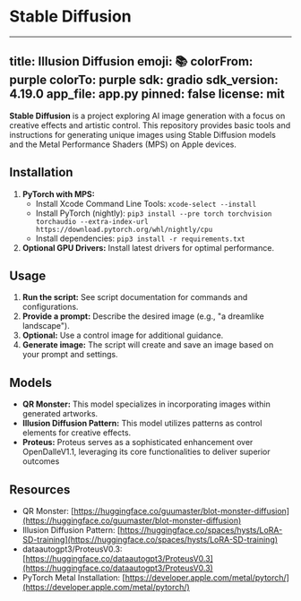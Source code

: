 # Stable Diffusion

---
title: Illusion Diffusion
emoji: 📚
colorFrom: purple
colorTo: purple
sdk: gradio
sdk_version: 4.19.0
app_file: app.py
pinned: false
license: mit
---

**Stable Diffusion** is a project exploring AI image generation with a focus on creative effects and artistic control. This repository provides basic tools and instructions for generating unique images using Stable Diffusion models and the Metal Performance Shaders (MPS) on Apple devices.

## Installation

1. **PyTorch with MPS:**
    - Install Xcode Command Line Tools: `xcode-select --install`
    - Install PyTorch (nightly): `pip3 install --pre torch torchvision torchaudio --extra-index-url https://download.pytorch.org/whl/nightly/cpu`
    - Install dependencies: `pip3 install -r requirements.txt`
2. **Optional GPU Drivers:** Install latest drivers for optimal performance.

## Usage

1. **Run the script:** See script documentation for commands and configurations.
2. **Provide a prompt:** Describe the desired image (e.g., "a dreamlike landscape").
3. **Optional:** Use a control image for additional guidance.
4. **Generate image:** The script will create and save an image based on your prompt and settings.

## Models

* **QR Monster:** This model specializes in incorporating images within generated artworks.
* **Illusion Diffusion Pattern:** This model utilizes patterns as control elements for creative effects.
* **Proteus:** Proteus serves as a sophisticated enhancement over OpenDalleV1.1, leveraging its core functionalities to deliver superior outcomes

## Resources

* QR Monster: [https://huggingface.co/guumaster/blot-monster-diffusion](https://huggingface.co/guumaster/blot-monster-diffusion)
* Illusion Diffusion Pattern: [https://huggingface.co/spaces/hysts/LoRA-SD-training](https://huggingface.co/spaces/hysts/LoRA-SD-training)
* dataautogpt3/ProteusV0.3: [https://huggingface.co/dataautogpt3/ProteusV0.3](https://huggingface.co/dataautogpt3/ProteusV0.3)
* PyTorch Metal Installation: [https://developer.apple.com/metal/pytorch/](https://developer.apple.com/metal/pytorch/)
